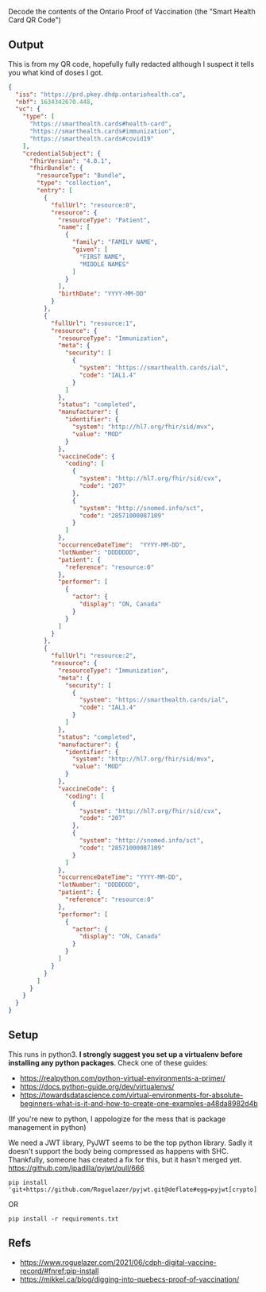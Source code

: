 Decode the contents of the Ontario Proof of Vaccination (the "Smart Health Card QR Code")

## Output

This is from my QR code, hopefully fully redacted although I suspect it tells
you what kind of doses I got.

```json
{
  "iss": "https://prd.pkey.dhdp.ontariohealth.ca",
  "nbf": 1634342670.448,
  "vc": {
    "type": [
      "https://smarthealth.cards#health-card",
      "https://smarthealth.cards#immunization",
      "https://smarthealth.cards#covid19"
    ],
    "credentialSubject": {
      "fhirVersion": "4.0.1",
      "fhirBundle": {
        "resourceType": "Bundle",
        "type": "collection",
        "entry": [
          {
            "fullUrl": "resource:0",
            "resource": {
              "resourceType": "Patient",
              "name": [
                {
                  "family": "FAMILY NAME",
                  "given": [
                    "FIRST NAME",
                    "MIDDLE NAMES"
                  ]
                }
              ],
              "birthDate": "YYYY-MM-DD"
            }
          },
          {
            "fullUrl": "resource:1",
            "resource": {
              "resourceType": "Immunization",
              "meta": {
                "security": [
                  {
                    "system": "https://smarthealth.cards/ial",
                    "code": "IAL1.4"
                  }
                ]
              },
              "status": "completed",
              "manufacturer": {
                "identifier": {
                  "system": "http://hl7.org/fhir/sid/mvx",
                  "value": "MOD"
                }
              },
              "vaccineCode": {
                "coding": [
                  {
                    "system": "http://hl7.org/fhir/sid/cvx",
                    "code": "207"
                  },
                  {
                    "system": "http://snomed.info/sct",
                    "code": "28571000087109"
                  }
                ]
              },
              "occurrenceDateTime":  "YYYY-MM-DD",
              "lotNumber": "DDDDDDD",
              "patient": {
                "reference": "resource:0"
              },
              "performer": [
                {
                  "actor": {
                    "display": "ON, Canada"
                  }
                }
              ]
            }
          },
          {
            "fullUrl": "resource:2",
            "resource": {
              "resourceType": "Immunization",
              "meta": {
                "security": [
                  {
                    "system": "https://smarthealth.cards/ial",
                    "code": "IAL1.4"
                  }
                ]
              },
              "status": "completed",
              "manufacturer": {
                "identifier": {
                  "system": "http://hl7.org/fhir/sid/mvx",
                  "value": "MOD"
                }
              },
              "vaccineCode": {
                "coding": [
                  {
                    "system": "http://hl7.org/fhir/sid/cvx",
                    "code": "207"
                  },
                  {
                    "system": "http://snomed.info/sct",
                    "code": "28571000087109"
                  }
                ]
              },
              "occurrenceDateTime": "YYYY-MM-DD",
              "lotNumber": "DDDDDDD",
              "patient": {
                "reference": "resource:0"
              },
              "performer": [
                {
                  "actor": {
                    "display": "ON, Canada"
                  }
                }
              ]
            }
          }
        ]
      }
    }
  }
}
```


## Setup

This runs in python3.
**I strongly suggest you set up a virtualenv before installing any python packages**. Check one of these guides:

 - https://realpython.com/python-virtual-environments-a-primer/
 - https://docs.python-guide.org/dev/virtualenvs/
 - https://towardsdatascience.com/virtual-environments-for-absolute-beginners-what-is-it-and-how-to-create-one-examples-a48da8982d4b

(If you're new to python, I appologize for the mess that is package management in python)

We need a JWT library, PyJWT seems to be the top python library.
Sadly it doesn't support the body being compressed as happens with SHC.
Thankfully, someone has created a fix for this, but it hasn't merged yet.
https://github.com/jpadilla/pyjwt/pull/666

```
pip install 'git+https://github.com/Roguelazer/pyjwt.git@deflate#egg=pyjwt[crypto]'
```

OR

```
pip install -r requirements.txt
```

## Refs
 - https://www.roguelazer.com/2021/06/cdph-digital-vaccine-record/#fnref:pip-install
 - https://mikkel.ca/blog/digging-into-quebecs-proof-of-vaccination/
